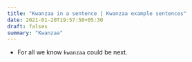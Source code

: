 ```yaml
---
title: "Kwanzaa in a sentence | Kwanzaa example sentences"
date: 2021-01-20T19:57:50+05:30
draft: falses
summary: "Kwanzaa"
---
```

- For all we know `kwanzaa` could be next.
                 
